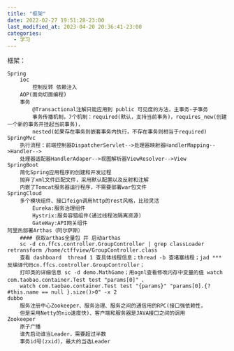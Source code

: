 ```yaml
---
title: "框架"
date: 2022-02-27 19:51:28-23:00
last_modified_at: 2023-04-20 20:36:41-23:00
categories:
  - 学习
---
```


框架：

	Spring
		ioc
			控制反转 依赖注入
		AOP(面向切面编程)
		事务
			@Transactional注解只能应用到 public 可见度的方法，主事务-子事务
			事务传播机制，7个机制：required(默认，支持当前事务)，requires_new(创建一个新的事务并挂起当前事务)，
			nested(如果存在事务则嵌套事务内执行，不存在事务则相当于required)
	SpringMvc
		执行流程：前端控制器DispatcherServlet-->处理器映射器HandlerMapping-->Handler-->
		处理器适配器HandlerAdaper-->视图解析器ViewResolver-->View
	SpringBoot
		简化Spring应用程序的创建和开发过程
		抛弃了xml文件匹配文件，采用默认配置以及反射和注解
		内嵌了Tomcat服务器运行程序，不需要部署war包文件
	SpringCloud
		多个模块组件、接口feign调用http的rest风格，比较灵活
			Eureka:服务治理组件
			Hystrix:服务容错组件(通过线程池隔离资源)
			GateWay:API网关组件
	阿里热部署Arthas（阿尔萨斯）
		#### 获取arthas全量包 并 启动arthas
		sc -d cn.ffcs.controller.GroupController | grep classLoader retransform /home/ctffview/GroupController.class
		查看 dashboard  thread 1 查具体线程信息；thread -b 查堵塞线程；jad *** 反编译代码cn.ffcs.controller.GroupController；
		打印类的详细信息 sc -d demo.MathGame；用ognl查看修改内存中变量的值 watch com.taobao.container.Test test "params[0]" 、
		watch com.taobao.container.Test test "{params}" "params[0].{? #this.name == null }.size()>0" -x 2
	dubbo
		服务注册中心Zookeeper、服务治理、服务之间的通信用的RPC(接口强依赖性，
		但是采用Netty的nio速度快)、客户端和服务器是JAVA接口之间的调用
	Zookeeper
		原子广播
		谁先启动谁当Leader，需要超过半数
		事务id号(zxid)，最大的当选Leader

